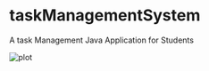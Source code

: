 # taskManagementSystem

A task Management Java Application for Students

![plot](.C:/Users/danil/eclipse-workspace/TaskManagementSystem/src/taskManagementSystem/UIss.png)
